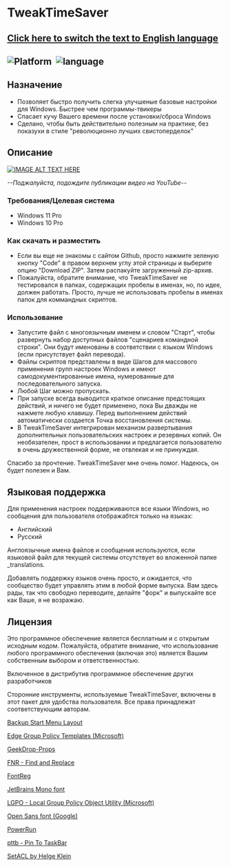 # TweakTimeSaver

## [**Click here to switch the text to English language**](https://github.com/D0BR0MYSL/TweakTimeSaver)

## ![Platform](https://img.shields.io/static/v1?label=%D0%BF%D0%BB%D0%B0%D1%82%D1%84%D0%BE%D1%80%D0%BC%D0%B0&message=windows11/10&color=blue&style=flat)  ![language](https://img.shields.io/static/v1?label=%D0%BA%D0%BE%D0%B4&message=batchfile&color=orange&style=flat)

## Назначение

- Позволяет быстро получить слегка улучшеные базовые настройки для Windows. Быстрее чем программы-твикеры
- Спасает кучу Вашего времени после установки/сброса Windows
- Сделано, чтобы быть действительно полезным на практике, без показухи в стиле "революционно лучших свистоперделок"

## Описание

[![IMAGE ALT TEXT HERE](https://github.com/D0BR0MYSL/Big-Gifs/blob/main/TweakTimeSaver_preview.gif)](https://www.youtube.com)

_\--Поджалуйста, подождите публикации видео на YouTube--_

### Требования/Целевая система

- Windows 11 Pro
- Windows 10 Pro

### Как скачать и разместить

- Если вы еще не знакомы с сайтом Github, просто нажмите зеленую кнопку "Code" в правом верхнем углу этой страницы и выберите опцию "Download ZIP". Затем распакуйте загруженный zip-архив.
- Пожалуйста, обратите внимание, что TweakTimeSaver не тестировался в папках, содержащих пробелы в именах, но, по идее, должен работать. Просто, лучше не использовать пробелы в именах папок для коммандных скриптов.

### Использование

- Запустите файл с многоязычным именем и словом "Старт", чтобы развернуть набор доступных файлов "сценариев командной строки". Они будут именованы в соответствии с языком Windows (если присутствует файл перевода).
- Файлы скриптов представлены в виде Шагов для массового применения групп настроек Windows и имеют самодокументированные имена, нумерованные для последовательного запуска.
- Любой Шаг можно пропускать.
- При запуске всегда выводится краткое описание предстоящих действий, и ничего не будет применено, пока Вы дважды не нажмете любую клавишу. Перед выполнением действий автоматически создается Точка восстановления системы.
- В TweakTimeSaver интегрирован механизм развертывания дополнительных пользовательских настроек и резервных копий. Он необязателен, прост в использовании и предлагается пользователю в очень дружественной форме, не отвлекая и не принуждая.

Спасибо за прочтение. TweakTimeSaver мне очень помог. Надеюсь, он будет полезен и Вам.

## Языковая поддержка

Для применения настроек поддерживаются все языки Windows, но сообщения для пользователя отображабтся только на языках:

- Английский
- Русский

Англоязычные имена файлов и сообщения используются, если языковой файл для текущей системы отсутствует во вложенной папке \_translations.

Добавлять поддержку языков очень просто, и ожидается, что сообщество будет управлять этим в любой форме выпуска. Вам здесь рады, так что свободно переводите, делайте "форк" и выпускайте все как Ваше, я не возражаю.

## Лицензия

Это программное обеспечение является бесплатным и с открытым исходным кодом. Пожалуйста, обратите внимание, что использование любого программного обеспечения (включая это) является Вашим собственным выбором и ответственностью.

Включенное в дистрибутив программное обеспечение других разработчиков

Сторонние инструменты, используемые TweakTimeSaver, включены в этот пакет для удобства пользователя. Все права принадлежат соответствующим авторам.

[Backup Start Menu Layout](https://www.sordum.org/10997/backup-start-menu-layout-v1-6/)

[Edge Group Policy Templates (Microsoft)](https://msedge.sf.dl.delivery.mp.microsoft.com/filestreamingservice/files/316147c7-70b9-48a4-9528-fcd8c82ab47f/MicrosoftEdgePolicyTemplates.cab)

[GeekDrop-Props](https://github.com/STaRDoGG/GeekDrop-Props)

[FNR - Find and Replace](http://findandreplace.io)

[FontReg](https://github.com/jason-jxc/FontReg)

[JetBrains Mono font](https://www.jetbrains.com/lp/mono/)

[LGPO - Local Group Policy Object Utility (Microsoft)](https://techcommunity.microsoft.com/t5/microsoft-security-baselines/lgpo-exe-local-group-policy-object-utility-v1-0/ba-p/701045)

[Open Sans font (Google)](https://fonts.google.com/specimen/Open+Sans)

[PowerRun](https://www.sordum.org/9416/powerrun-v1-6-run-with-highest-privileges/)

[pttb - Pin To TaskBar](https://https://github.com/0x546F6D/pttb_-_Pin_To_TaskBar)

[SetACL by Helge Klein](https://helgeklein.com/setacl/)
